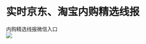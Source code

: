 # 实时京东、淘宝内购精选线报
内购精选线报微信入口<br>
![](https://raw.githubusercontent.com/msechen/taokenews/main/qrcode_new.jpg)
